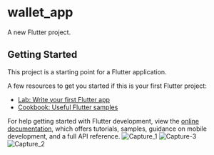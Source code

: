 # wallet_app

A new Flutter project.

## Getting Started

This project is a starting point for a Flutter application.

A few resources to get you started if this is your first Flutter project:

- [Lab: Write your first Flutter app](https://docs.flutter.dev/get-started/codelab)
- [Cookbook: Useful Flutter samples](https://docs.flutter.dev/cookbook)

For help getting started with Flutter development, view the
[online documentation](https://docs.flutter.dev/), which offers tutorials,
samples, guidance on mobile development, and a full API reference.
![Capture_1](https://user-images.githubusercontent.com/92115431/184164020-32507ed5-937d-4eeb-ab34-ade7d001aa12.JPG)
![Capture-3](https://user-images.githubusercontent.com/92115431/184164030-bb145266-bf56-4c2a-9568-15740cf486b2.JPG)
![Capture_2](https://user-images.githubusercontent.com/92115431/184164037-c6c64430-4325-40c5-9620-35a7a530379e.JPG)
